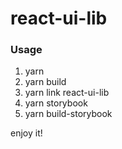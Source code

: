# react-ui-lib

### Usage
1. yarn
2. yarn build
3. yarn link react-ui-lib
4. yarn storybook
5. yarn build-storybook



enjoy it!
